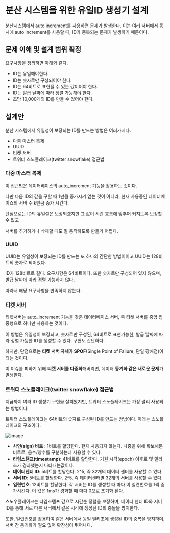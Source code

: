 # 분산 시스템을 위한 유일ID 생성기 설계

분산시스템에서 auto increment를 사용하면 문제가 발생한다. 이는 여러 서버에서 동시에 auto increment를 사용할 때, ID가 중복되는 문제가 발생하기 때문이다.

## 문제 이해 및 설계 범위 확정

요구사항을 정리하면 아래와 같다.

- ID는 유일해야한다.
- ID는 숫자로만 구성되어야 한다.
- ID는 64비트로 표현될 수 있는 값이어야 한다.
- ID는 발급 날짜에 따라 정렬 가능해야 한다.
- 초당 10,000개의 ID를 만들 수 있어야 한다.

## 설계안

분산 시스템에서 유일성이 보장되는 ID를 만드는 방법은 여러가지다.

- 다중 마스터 복제
- UUID
- 티켓 서버
- 트위터 스노플레이크(twitter snowflake) 접근법

### 다중 마스터 복제

이 접근법은 데이터베이스의 auto_increment 기능을 활용하는 것이다.

다만 다음 ID의 값을 구할 때 1만큼 증가시켜 얻는 것이 아니라, 현재 사용중인 데이터베이스의 서버 수 k만큼 증가 시킨다.

단점으로는 ID의 유일설은 보장되겠지만 그 값이 시간 흐름에 맞추어 커지도록 보장할 수 없고

서버를 추가하거나 삭제할 때도 잘 동작하도록 만들기 어렵다.

### UUID

UUID는 유일성이 보장되는 ID를 만드는 또 하나의 간단한 방법이이고 UUID는 128비트의 숫자로 되어있다.

ID가 128비트로 길다. 요구사항은 64비트이다. 또한 숫자로만 구성되어 있지 않으며, 발급 날짜에 따라 정렬 가능하지 않다. 

따라서 해당 요구사항을 만족하지 않는다.

### 티켓 서버

티켓서버는 auto_increment 기능을 갖춘 데이터베이스 서버, 즉 티켓 서버를 중앙 집중형으로 하나만 사용하는 것이다.

이 방법은 유일성이 보장되고, 숫자로만 구성된, 64비트로 표현가능한, 발급 날짜에 따라 정렬 가능한 ID를 생성할 수 있다. 구현도 간단하다.

하지만, 단점으로는 **티켓 서버 자체가 SPOF**(Single Point of Failure, 단일 장애점)이 되는 것이다. 

이 이슈를 피하기 위해 **티켓 서버를 다중화**해버리면, 데이터 **동기화 같은 새로운 문제**가 발생한다.

### 트위터 스노플레이크(twitter snowflake) 접근법

지금까지 여러 ID 생성기 구현을 살펴봤지만, 트위터 스노플레이크는 가장 널리 사용되는 방법이다.

트위터 스노플레이크는 64비트의 숫자로 구성된 ID를 만드는 방법이다. 아래는 스노플레이크의 구조이다.

![image](https://github.com/user-attachments/assets/a4399da4-65af-4976-9821-3bd6a6f4f650)

- **사인(sign) 비트** : 1비트를 할당한다. 현재 사용되지 않는다. 나중을 위해 확보해둔 비트로, 음수/양수를 구분하는데 사용할 수 있다.
- **타임스탬프(timestamp)**: 41비트를 할당한다. 기원 시각(epoch) 이후로 몇 밀리초가 경과했는지 나타내는값이다.
- **데이터센터 ID**: 5비트를 할당한다. 2^5, 즉 32개의 데이터 센터를 사용할 수 있다.
- **서버 ID**: 5비트를 할당한다. 2^5, 즉 데이터센터별 32개의 서버를 사용할 수 있다.
- **일련번호**: 12비트를 할당한다. 각 서버는 ID를 생성할 때 마다 이 일련번호를 1씩 증가시킨다. 이 값은 1ms가 경과할 때 마다 0으로 초기화 된다.


스노우플레이크는 타임스탬프 값으로 시간순 정렬을 보장하며, 데이터 센터 ID와 서버 ID를 통해 서로 다른 서버에서 같은 시각에 생성된 ID의 충돌을 방지한다.

또한, 일련번호를 활용하여 같은 서버에서 동일 밀리초에 생성된 ID의 중복을 방지하며, 서버 간 동기화가 필요 없어 확장성이 뛰어나다.
  

